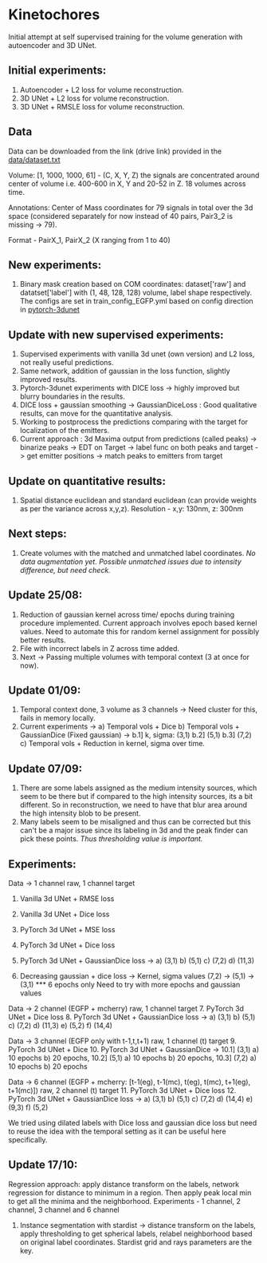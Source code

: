 # Kinetochores

Initial attempt at self supervised training for the volume generation with autoencoder and 3D UNet.

## Initial experiments:
1. Autoencoder + L2 loss for volume reconstruction.
2. 3D UNet + L2 loss for volume reconstruction.
3. 3D UNet + RMSLE loss for volume reconstruction.

## Data
Data can be downloaded from the link (drive link) provided in the [data/dataset.txt](https://github.com/kreshuklab/Kinetochores/blob/master/data/dataset.txt)

Volume: \[1, 1000, 1000, 61\] - (C, X, Y, Z) the signals are concentrated around center of volume i.e. 400-600 in X, Y and 20-52 in Z. 18 volumes across time.

Annotations: Center of Mass coordinates for 79 signals in total over the 3d space (considered separately for now instead of 40 pairs, Pair3_2 is missing -> 79).

Format - PairX\_1, PairX\_2 (X ranging from 1 to 40)

## New experiments:
1. Binary mask creation based on COM coordinates: dataset['raw'] and datatset['label'] with (1, 48, 128, 128) volume, label shape respectively. The configs are set in train\_config\_EGFP.yml
based on config direction in [pytorch-3dunet](https://github.com/wolny/pytorch-3dunet)


## Update with new supervised experiments:
1. Supervised experiments with vanilla 3d unet (own version) and L2 loss, not really useful predictions.
2. Same network, addition of gaussian in the loss function, slightly improved results.
2. Pytorch-3dunet experiments with DICE loss -> highly improved but blurry boundaries in the results.
3. DICE loss + gaussian smoothing -> GaussianDiceLoss : Good qualitative results, can move for the quantitative analysis.
4. Working to postprocess the predictions comparing with the target for localization of the emitters.
5. Current approach : 3d Maxima output from predictions (called peaks) -> binarize peaks -> EDT on Target -> label func on both peaks and target -> get emitter positions -> match peaks to emitters from target

## Update on quantitative results:
1. Spatial distance euclidean and standard euclidean (can provide weights as per the variance across x,y,z). Resolution - x,y: 130nm, z: 300nm

## Next steps:
1. Create volumes with the matched and unmatched label coordinates. *No data augmentation yet. Possible unmatched issues due to intensity difference, but need check.*

## Update 25/08:
1. Reduction of gaussian kernel across time/ epochs during training procedure implemented. Current approach involves epoch based kernel values. Need to automate this for random kernel assignment for possibly better results.
2. File with incorrect labels in Z across time added.
3. Next -> Passing multiple volumes with temporal context (3 at once for now).

## Update 01/09:
1. Temporal context done, 3 volume as 3 channels -> Need cluster for this, fails in memory locally.
2. Current experiments -> 
a) Temporal vols + Dice 
b) Temporal vols + GaussianDice (Fixed gaussian) -> b.1] k, sigma: (3,1) b.2] (5,1) b.3] (7,2)
c) Temporal vols + Reduction in kernel, sigma over time.

## Update 07/09:
1. There are some labels assigned as the medium intensity sources, which seem to be there but if compared to the high intensity sources, its a bit different. So in reconstruction, we need to have that blur area around the high intensity blob to be present.
2. Many labels seem to be misaligned and thus can be corrected but this can't be a major issue since its labeling in 3d and the peak finder can pick these points. *Thus thresholding value is important.*

## Experiments:
Data -> 1 channel raw, 1 channel target
1. Vanilla 3d UNet + RMSE loss
2. Vanilla 3d UNet + Dice loss
3. PyTorch 3d UNet + MSE loss
4. PyTorch 3d UNet + Dice loss
5. PyTorch 3d UNet + GaussianDice loss -> a) (3,1) b) (5,1) c) (7,2) d) (11,3)

6. Decreasing gaussian + dice loss -> Kernel, sigma values (7,2) -> (5,1) -> (3,1) *** 6 epochs only
Need to try with more epochs and gaussian values

Data -> 2 channel (EGFP + mcherry) raw, 1 channel target
7. PyTorch 3d UNet + Dice loss
8. PyTorch 3d UNet + GaussianDice loss -> a) (3,1) b) (5,1) c) (7,2) d) (11,3) e) (5,2) f) (14,4)

Data -> 3 channel (EGFP only with t-1,t,t+1) raw, 1 channel (t) target
9. PyTorch 3d UNet + Dice
10. PyTorch 3d UNet + GaussianDice -> 10.1] (3,1) a) 10 epochs b) 20 epochs, 10.2] (5,1) a) 10 epochs b) 20 epochs, 10.3] (7,2) a) 10 epochs b) 20 epochs

Data -> 6 channel (EGFP + mcherry: [t-1(eg), t-1(mc), t(eg), t(mc), t+1(eg), t+1(mc)]) raw, 2 channel (t) target
11. PyTorch 3d UNet + Dice loss
12. PyTorch 3d UNet + GaussianDice loss -> a) (3,1) b) (5,1) c) (7,2) d) (14,4) e) (9,3) f) (5,2)

We tried using dilated labels with Dice loss and gaussian dice loss but need to reuse the idea with the temporal setting as it can be useful here specifically.

## Update 17/10:
Regression approach: apply distance transform on the labels, network regression for distance to minimum in a region. Then apply peak local min to get all the minima and the neighborhood.
Experiments - 1 channel, 2 channel, 3 channel and 6 channel

1. Instance segmentation with stardist -> distance transform on the labels, apply thresholding to get spherical labels, relabel neighborhood based on original label coordinates. Stardist grid and rays parameters are the key.
